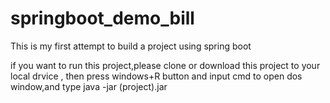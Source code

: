# springboot_demo_bill
This is my first attempt to build a project using spring boot

if you want to run this project,please clone or download this project to your local drvice
, then press windows+R button and input cmd to open dos window,and type java -jar (project).jar
